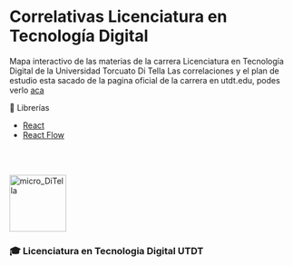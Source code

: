 # Correlativas Licenciatura en Tecnología Digital

Mapa interactivo de las materias de la carrera Licenciatura en Tecnología Digital de la Universidad Torcuato Di Tella
Las correlaciones y el plan de estudio esta sacado de la pagina oficial de la carrera en utdt.edu, podes verlo [aca](https://www.utdt.edu/ver_contenido.php?id_contenido=1314&id_item_menu=2525)


📕 Librerías

- [React](https://es.reactjs.org/)
- [React Flow](https://reactflow.dev/)


<br/><br/>

<img width="100" alt="micro_DiTella" src="https://user-images.githubusercontent.com/65306107/192430603-af6002c9-8410-4f2f-a68f-1a6b3f1f1337.png"> 

### 🎓 Licenciatura en Tecnologia Digital UTDT
